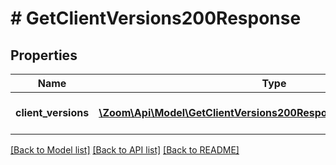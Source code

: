 # # GetClientVersions200Response

## Properties

Name | Type | Description | Notes
------------ | ------------- | ------------- | -------------
**client_versions** | [**\Zoom\Api\Model\GetClientVersions200ResponseClientVersionsInner[]**](GetClientVersions200ResponseClientVersionsInner.md) | List of the client versions. | [optional]

[[Back to Model list]](../../README.md#models) [[Back to API list]](../../README.md#endpoints) [[Back to README]](../../README.md)
